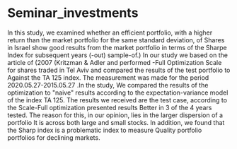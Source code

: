 # Seminar_investments
In this study, we examined whether an efficient portfolio, with a higher return than the market portfolio for the same standard deviation, of
Shares in Israel show good results from the market portfolio in terms of the Sharpe Index for subsequent years (-out)
sample-of.) In our study we based on the article of (2007 (Kritzman & Adler and performed -Full
Optimization Scale for shares traded in Tel Aviv and compared the results of the test portfolio to
Against the TA 125 index. The measurement was made for the period 2020.05.27-2015.05.27 .In the study,
We compared the results of the optimization to "naive" results according to the expectation-variance model of the index
TA 125. The results we received are the test case, according to the Scale-Full optimization presented results
Better in 3 of the 4 years tested. The reason for this, in our opinion, lies in the larger dispersion of a portfolio
It is across both large and small stocks. In addition, we found that the Sharp index is a problematic index to measure
Quality portfolio portfolios for declining markets.
